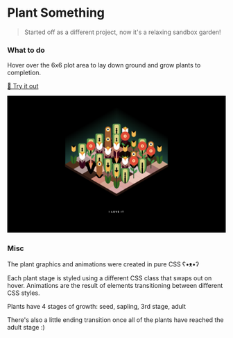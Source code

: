 # Plant Something
> Started off as a different project, now it's a relaxing sandbox garden!

### What to do
Hover over the 6x6 plot area to lay down ground and grow plants to completion.

[🌱 Try it out](https://songeunyou.github.io/plant-something/)

![Screenshot of Plant Something](https://github.com/songeunyou/plant-something/blob/master/plant-something-endscreen-alternate.png)

### Misc
The plant graphics and animations were created in pure CSS ʕ•ᴥ•ʔ

Each plant stage is styled using a different CSS class that swaps out on hover. Animations are the result of elements transitioning between different CSS styles.

Plants have 4 stages of growth: seed, sapling, 3rd stage, adult

There's also a little ending transition once all of the plants have reached the adult stage :)
